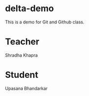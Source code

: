 # delta-demo
This is a demo for Git and Github class.

# Teacher
Shradha Khapra

# Student 
Upasana Bhandarkar

